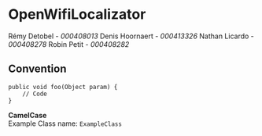 # OpenWifiLocalizator

Rémy Detobel - *000408013*
Denis Hoornaert - *000413326*
Nathan Licardo - *000408278*
Robin Petit - *000408282*


## Convention
```
public void foo(Object param) {
    // Code
}
```
**CamelCase**      
Example Class name:
`ExampleClass`